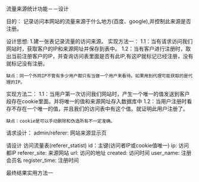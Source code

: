 流量来源统计功能－－设计

目的：
  记录访问本网站的流量来源于什么地方(百度、google),并控制此来源是否注册。

设计思想:
  1.建一张表记录流量的访问来源。
  实现方法一：
    1.1：当有请求访问我们网站时，获取客户的IP和来源网址并保存到表中。
    1.2：当有客户进行注册时，取出当前注册客户的IP，并查询访问表里面是否有此IP,有这IP就标记已经注册，没有就标记没有注册。

    缺点：同一个外网IP不管有多少用户都只有当做一个用户来看待。如果用到代理可能获取的是代理的IP。
  实现方法二：
    1.1：当用户第一次访问我们网站时，产生一个唯一的值发送到客户段存在cookie里面。并将唯一的值和来源网址存入数据库中
    1.2：当用户注册时看存不存在一个唯一的值，并且我们的访问表中有这个值。就证明此用户注册了。

    缺点：cookie是可以手动删除和伪造所有不一定准确。


请求设计：
  admin/referer: 网站来源显示页

请设计
  访问流量表(referer_statist)
   id：主键(访问者IP或cookie值唯一)
   ip: 访问都IP
   referer_site: 来源网站
   url: 访问的地址
   created: 访问时间
   user_name: 注册会员名
   register_time: 注册时间

最终结果实用方法一
